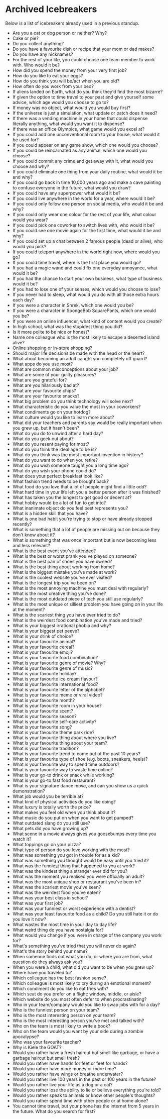 # Archived Icebreakers
Below is a list of icebreakers already used in a previous standup.

* Are you a cat or dog person or neither? Why?
* Cake or pie?
* Do you collect anything?
* Do you have a favourite dish or recipe that your mom or dad makes?
* Do you have any nicknames?
* For the rest of your life, you could choose one team member to work with. Who would it be?
* How did you spend the money from your very first job?
* How do you like to eat your eggs?
* How do you think you will be/act when you are old?
* How often do you work from your bed?
* If aliens landed on Earth, what do you think they'd find the most bizarre?
* If given the option to time travel to your past and give yourself some advice, which age would you choose to go to?
* If money was no object, what would you would buy first?
* If the universe is just a simulation, what update or patch does it need?
* If there was a vending machine in your home that could dispense literally anything, what would you want it to dispense?
* If there was an office Olympics, what game would you excel at?
* If you could add one unconventional room to your house, what would it be used for?
* If you could appear on any game show, which one would you choose?
* If you could be reincarnated as any animal, which one would you choose?
* If you could commit any crime and get away with it, what would you choose and why?
* If you could eliminate one thing from your daily routine, what would it be and why?
* If you could go back in time 10,000 years ago and make a cave painting to confuse everyone in the future, what would you draw?
* If you could have any superpower what would it be?
* If you could live anywhere in the world for a year, where would it be?
* If you could only follow one person on social media, who would it be and why?
* If you could only wear one colour for the rest of your life, what colour would you wear?
* If you could pick one coworker to switch lives with, who would it be?
* If you could see one movie again for the first time, what would it be and why?
* If you could set up a chat between 2 famous people (dead or alive), who would you pick?
* If you could teleport anywhere in the world right now, where would you go?
* If you could time travel, where is the first place you would go?
* If you had a magic wand and could fix one everyday annoyance, what would it be?
* If you had the chance to start your own business, what type of business would it be?
* If you had to lose one of your senses, which would you choose to lose?
* If you never had to sleep, what would you do with all those extra hours each day?
* If you were a character in Shrek, which one would you be?
* If you were a character in SpongeBob SquarePants, which one would you be?
* If you were an online influencer, what kind of content would you create?
* In high school, what was the stupidest thing you did?
* Is it more polite to be nice or honest?
* Name one colleague who is the most likely to escape a deserted island alive?
* Online shopping or in-store shopping?
* Should major life decisions be made with the head or the heart?
* What about becoming an adult caught you completely off guard?
* What apps do you use most?
* What are common misconceptions about your job?
* What are some of your guilty pleasures?
* What are you grateful for?
* What are you hilariously bad at?
* What are your favourite chips?
* What are your favourite snacks?
* What big problem do you think technology will solve next?
* What characteristic do you value the most in your coworkers?
* What condiments go on your hotdog?
* What culture would you like to learn more about?
* What did your teachers and parents say would be really important when you grew up, but it hasn't been?
* What do you do to unwind after a hard day?
* What do you geek out about?
* What do you resent paying for most?
* What do you think the ideal age to be is?
* What do you think was the most important invention in history?
* What do you want to do when you retire?
* What do you wish someone taught you a long time ago?
* What do you wish your phone could do?
* What does your perfect breakfast look like?
* What fashion trend needs to be brought back?
* What food do you love that a lot of people might find a little odd?
* What hard time in your life left you a better person after it was finished?
* What has taken you the longest to get good or decent at?
* What hobby would be a lot of fun to get into?
* What inanimate object do you feel best represents you?
* What is a hidden skill that you have?
* What is one bad habit you're trying to stop or have already stopped recently?
* What is something that a lot of people are missing out on because they don't know about it?
* What is something that was once important but is now becoming less and less relevant?
* What is the best event you've attended?
* What is the best or worst prank you've played on someone?
* What is the best pair of shoes you have owned?
* What is the best thing about working from home?
* What is the biggest mistake you've made at work?
* What is the coolest website you've ever visited?
* What is the longest trip you've been on?
* What is the most annoying machine you must deal with regularly?
* What is the most creative thing you've done?
* What is the most outdated piece of tech you still use regularly?
* What is the most unique or silliest problem you have going on in your life at the moment?
* What is the scariest thing you have ever tried to do?
* What is the weirdest food combination you've made and tried?
* What is your biggest irrational phobia and why?
* What is your biggest pet peeve?
* What is your drink of choice?
* What is your favourite animal?
* What is your favourite cereal?
* What is your favourite emoji?
* What is your favourite food combination?
* What is your favourite genre of movie? Why?
* What is your favourite genre of music?
* What is your favourite holiday?
* What is your favourite ice cream flavour?
* What is your favourite international food?
* What is your favourite letter of the alphabet?
* What is your favourite meme or viral video?
* What is your favourite month?
* What is your favourite room in your house?
* What is your favourite scent?
* What is your favourite season?
* What is your favourite self-care activity?
* What is your favourite song?
* What is your favourite theme park ride?
* What is your favourite thing about where you live?
* What is your favourite thing about your team?
* What is your favourite tradition?
* What is your favourite trend to come out of the past 10 years?
* What is your favourite type of shoe (e.g. boots, sneakers, heels)?
* What is your favourite way to spend time outdoors?
* What is your favourite way to waste time online?
* What is your go-to drink or snack while working?
* What is your go-to fast food restaurant?
* What is your signature dance move, and can you show us a quick demonstration?
* What job would you be terrible at?
* What kind of physical activities do you like doing?
* What luxury is totally worth the price?
* What makes you feel old when you think about it?
* What music do you put on when you want to get pumped?
* What outdated slang do you still use?
* What pets did you have growing up?
* What scene in a movie always gives you goosebumps every time you watch it?
* What toppings go on your pizza?
* What type of person do you love working with the most?
* What was something you got in trouble for as a kid?
* What was something you thought would be easy until you tried it?
* What was the funniest thing that happened to you at work?
* What was the kindest thing a stranger ever did for you?
* What was the moment you realised you were officially an adult?
* What was the most unique shop or restaurant you've been in?
* What was the scariest movie you've seen?
* What was the weirdest food you've eaten?
* What was your best class in school?
* What was your first job?
* What was your funniest or worst experience with a dentist?
* What was your least favourite food as a child? Do you still hate it or do you love it now?
* What wastes the most time in your day to day life?
* What weird thing do you have nostalgia for?
* What would you change if you were in charge of the company you work for?
* What's something you've tried that you will never do again?
* What's the story behind your name?
* When someone finds out what you do, or where you are from, what question do they always ask you?
* When you were a child, what did you want to be when you grew up?
* Where have you traveled to?
* Which colleague has the best fashion sense?
* Which colleague is most likely to cry during an emotional moment?
* Which condiment do you like to eat fries with?
* Which seat do you prefer on a flight: window, middle, or aisle?
* Which website do you most often defer to when procrastinating?
* Who in your team/company would you like to swap jobs with for a day?
* Who is the funniest person on your team?
* Who is the most interesting person on your team?
* Who is the most interesting person you've met and talked with?
* Who on the team is most likely to write a book?
* Who on the team would you want by your side during a zombie apocalypse?
* Who was your favourite teacher?
* Why is Kiele the GOAT?
* Would you rather have a fresh haircut but smell like garbage, or have a garbage haircut but smell fresh?
* Would you rather have hands for feet or feet for hands?
* Would you rather have more money or more time?
* Would you rather have wings or breathe underwater?
* Would you rather live 100 years in the past or 100 years in the future?
* Would you rather live your life as a dog or a cat?
* Would you rather lose the ability to lie or believe everything you're told?
* Would you rather speak to animals or know other people's thoughts?
* Would you rather spend time with other people or at home alone?
* You cannot time travel, but your phone has the internet from 5 years in the future. What do you search for first?
